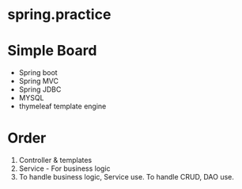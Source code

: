 # spring.practice

# Simple Board
 - Spring boot
 - Spring MVC
 - Spring JDBC
 - MYSQL
 - thymeleaf template engine

# Order
 1. Controller & templates
 2. Service - For business logic
 3. To handle business logic, Service use. To handle CRUD, DAO use.
